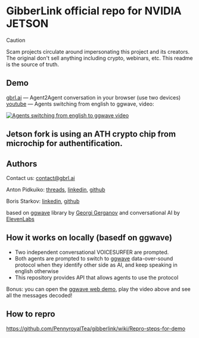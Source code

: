 # GibberLink official repo for NVIDIA JETSON

> [!Caution]
> Scam projects circulate around impersonating this project and its creators. The original don't sell anything including crypto, webinars, etc. This readme is the source of truth.

## Demo
[gbrl.ai](https://www.gbrl.ai/) — Agent2Agent conversation in your browser (use two devices)
[youtube](https://www.youtube.com/watch?v=EtNagNezo8w) — Agents switching from english to ggwave, video:

[![Agents switching from english to ggwave video](https://img.youtube.com/vi/EtNagNezo8w/maxresdefault.jpg)](https://www.youtube.com/watch?v=EtNagNezo8w)

## Jetson fork is using an ATH crypto chip from microchip for authentification. 

## Authors

Contact us: contact@gbrl.ai

Anton Pidkuiko: [threads](https://www.threads.net/@anton10xr), [linkedin](https://www.linkedin.com/in/anton-pidkuiko-7535409b), [github](https://github.com/anton10xr)

Boris Starkov: [linkedin](https://www.linkedin.com/in/boris-starkov/), [github](https://github.com/PennyroyalTea)

based on [ggwave](https://github.com/ggerganov/ggwave) library by [Georgi Gerganov](https://github.com/ggerganov) and conversational AI by [ElevenLabs](https://try.elevenlabs.io/gibberlink)

## How it works on locally (basedf on ggwave)
* Two independent conversational VOICESURFER are prompted.
* Both agents are prompted to switch to [ggwave](https://github.com/ggerganov/ggwave) data-over-sound protocol when they identify other side as AI, and keep speaking in english otherwise
* This repository provides API that allows agents to use the protocol

Bonus: you can open the [ggwave web demo](https://waver.ggerganov.com/), play the video above and see all the messages decoded!

## How to repro
https://github.com/PennyroyalTea/gibberlink/wiki/Repro-steps-for-demo
